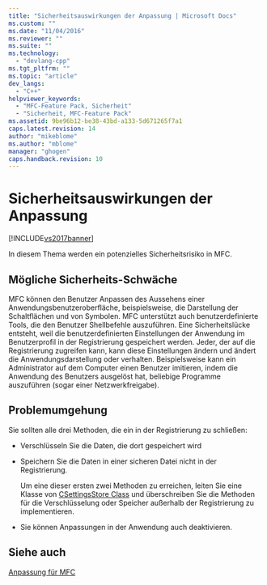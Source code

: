 ```yaml
---
title: "Sicherheitsauswirkungen der Anpassung | Microsoft Docs"
ms.custom: ""
ms.date: "11/04/2016"
ms.reviewer: ""
ms.suite: ""
ms.technology: 
  - "devlang-cpp"
ms.tgt_pltfrm: ""
ms.topic: "article"
dev_langs: 
  - "C++"
helpviewer_keywords: 
  - "MFC-Feature Pack, Sicherheit"
  - "Sicherheit, MFC-Feature Pack"
ms.assetid: 9be96b12-be38-43bd-a133-5d671265f7a1
caps.latest.revision: 14
author: "mikeblome"
ms.author: "mblome"
manager: "ghogen"
caps.handback.revision: 10
---
```

# Sicherheitsauswirkungen der Anpassung
[!INCLUDE[vs2017banner](../assembler/inline/includes/vs2017banner.md)]

In diesem Thema werden ein potenzielles Sicherheitsrisiko in MFC.  
  
## Mögliche Sicherheits\-Schwäche  
 MFC können den Benutzer Anpassen des Aussehens einer Anwendungsbenutzeroberfläche, beispielsweise, die Darstellung der Schaltflächen und von Symbolen.  MFC unterstützt auch benutzerdefinierte Tools, die den Benutzer Shellbefehle auszuführen.  Eine Sicherheitslücke entsteht, weil die benutzerdefinierten Einstellungen der Anwendung im Benutzerprofil in der Registrierung gespeichert werden.  Jeder, der auf die Registrierung zugreifen kann, kann diese Einstellungen ändern und ändert die Anwendungsdarstellung oder verhalten.  Beispielsweise kann ein Administrator auf dem Computer einen Benutzer imitieren, indem die Anwendung des Benutzers ausgelöst hat, beliebige Programme auszuführen \(sogar einer Netzwerkfreigabe\).  
  
## Problemumgehung  
 Sie sollten alle drei Methoden, die ein in der Registrierung zu schließen:  
  
-   Verschlüsseln Sie die Daten, die dort gespeichert wird  
  
-   Speichern Sie die Daten in einer sicheren Datei nicht in der Registrierung.  
  
     Um eine dieser ersten zwei Methoden zu erreichen, leiten Sie eine Klasse von [CSettingsStore Class](../mfc/reference/csettingsstore-class.md) und überschreiben Sie die Methoden für die Verschlüsselung oder Speicher außerhalb der Registrierung zu implementieren.  
  
-   Sie können Anpassungen in der Anwendung auch deaktivieren.  
  
## Siehe auch  
 [Anpassung für MFC](../mfc/customization-for-mfc.md)
